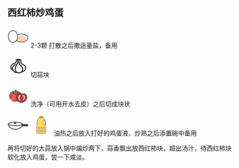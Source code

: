 ## 西红柿炒鸡蛋

<svg t="1665231694449" class="icon" viewBox="0 0 1024 1024" version="1.1" xmlns="http://www.w3.org/2000/svg" p-id="4417" width="48" height="48"><path d="M500.8 462.4c43.2-20.8 96-32 153.6-32 140.8 0 254.4 72 254.4 160s-113.6 160-254.4 160c-81.6 0-155.2-24-201.6-64" fill="#FFD2B0" p-id="4418"></path><path d="M675.2 768c-100.8 0-193.6-28.8-254.4-80-6.4-6.4-8-16-1.6-22.4 6.4-6.4 16-8 22.4-1.6C496 708.8 582.4 736 675.2 736c161.6 0 291.2-80 291.2-179.2s-131.2-179.2-291.2-179.2c-65.6 0-126.4 12.8-179.2 38.4-8 3.2-17.6 0-20.8-8-3.2-8 0-17.6 8-20.8 56-27.2 123.2-41.6 192-41.6 179.2 0 323.2 94.4 323.2 211.2S852.8 768 675.2 768z" fill="#4C4C4C" p-id="4419"></path><path d="M265.6 784c-132.8 0-240-136-240-302.4s107.2-302.4 240-302.4 240 136 240 302.4S396.8 784 265.6 784z m0-572.8c-115.2 0-208 121.6-208 270.4S150.4 752 265.6 752s208-121.6 208-270.4-94.4-270.4-208-270.4z" fill="#4C4C4C" p-id="4420"></path></svg> 2-3颗 打散之后撒适量盐，备用

<svg t="1665231844054" class="icon" viewBox="0 0 1024 1024" version="1.1" xmlns="http://www.w3.org/2000/svg" p-id="6477" width="48" height="48"><path d="M550.44 849.784c-108.992 0-197.666-88.664-197.666-197.666 0-106.241 76.505-244.988 124.36-314.276V180.833c0-10.769 8.731-19.5 19.5-19.5h66.622c10.769 0 19.5 8.731 19.5 19.5s-8.731 19.5-19.5 19.5h-47.122v143.641c0 4.028-1.247 7.95-3.561 11.235-58.186 82.504-120.799 210.606-120.799 296.908 0 87.483 71.173 158.666 158.666 158.666S709.106 739.6 709.106 652.117c0-80.466-43.732-125.988-90.045-174.196-20.776-21.633-42.266-44.008-58.567-69.269-5.694-8.807-10.616-17.948-15.053-27.936a19.409 19.409 0 0 1-1.685-7.922V234.667c0-10.769 8.731-19.5 19.5-19.5s19.5 8.731 19.5 19.5v133.882c3.161 6.703 6.617 12.94 10.502 18.957 14.263 22.109 33.535 42.161 53.93 63.404 47.303 49.236 100.918 105.051 100.918 201.208 0 109.002-88.674 197.666-197.666 197.666z" fill="" p-id="6478"></path><path d="M439.714 822.952c-151.934 0-220.27-129.702-220.27-221.803 0-90.635 82.77-150.458 132.225-186.212 6.608-4.77 12.692-9.16 17.967-13.197 8.55-6.541 20.795-4.894 27.336 3.666 6.532 8.56 4.894 20.795-3.666 27.336-5.522 4.208-11.883 8.807-18.786 13.806-46.227 33.411-116.076 83.903-116.076 154.6 0 75.915 56.243 182.803 181.27 182.803 10.769 0 19.5 8.722 19.5 19.5s-8.731 19.501-19.5 19.501zM528.607 200.333h-70.116c-10.769 0-19.5-8.731-19.5-19.5s8.731-19.5 19.5-19.5h70.116c10.769 0 19.5 8.731 19.5 19.5s-8.731 19.5-19.5 19.5z" fill="" p-id="6479"></path><path d="M691.634 785.552c-10.769 0-19.5-8.722-19.5-19.5s8.731-19.5 19.5-19.5c118.057 0 160.123-90.949 160.123-176.052 0-68.421-98.119-129.33-156.086-154.534-48.264-21.652-78.4-69.869-78.4-123.551v-84.198a7.887 7.887 0 0 0-7.884-7.884H548.63c-10.769 0-19.5-8.731-19.5-19.5s8.731-19.5 19.5-19.5h60.757c25.851 0 46.884 21.033 46.884 46.884v84.198c0 38.353 21.1 72.601 53.749 87.264 31.173 13.559 180.737 83.979 180.737 190.82 0 99.215-52.15 215.053-199.123 215.053zM252.731 711.075c-48.626 0-110.306-81.342-110.306-172.758 0-109.64 103.765-152.077 165.769-177.442 15.339-6.275 30.345-13.063 44.58-20.167 34.039-16.967 55.177-51.368 55.177-89.778v-42.713c0-25.851 21.033-46.884 46.884-46.884h23.194c10.769 0 19.5 8.731 19.5 19.5s-8.731 19.5-19.5 19.5h-23.194a7.887 7.887 0 0 0-7.884 7.884v42.713c0 53.292-29.421 101.071-76.772 124.684-15.092 7.531-30.983 14.72-47.217 21.357-71.621 29.298-141.537 64.337-141.537 141.346 0 78.257 54.073 133.758 71.306 133.758 10.769 0 19.5 8.722 19.5 19.5s-8.731 19.5-19.5 19.5z" fill="" p-id="6480"></path></svg> 切蒜块

<svg t="1665231949040" class="icon" viewBox="0 0 1024 1024" version="1.1" xmlns="http://www.w3.org/2000/svg" p-id="7914" width="48" height="48"><path d="M652 518.4c0-145.9-121.7-208.1-271.9-208.1s-271.9 62.2-271.9 208.1 87 264.2 271.9 264.2S652 664.3 652 518.4z" fill="#FF5A5A" p-id="7915"></path><path d="M648.4 415.1c-14.9-28.5-36.6-52.7-64.7-71.9-50.4-34.6-120.8-52.9-203.6-52.9s-153.2 18.3-203.6 52.9c-28.1 19.3-49.8 43.5-64.7 71.9-15.7 30-23.6 64.8-23.6 103.3 0 39.2 5.9 76 17.6 109.4 9.2 26.3 21.8 50.1 37.7 71.2 3.4 4.5 9.9 5.2 14.2 1.6l0.2-0.2c4.1-3.4 4.7-9.3 1.6-13.5-34.5-45.7-51.3-104.5-51.3-168.5 0-145.9 121.7-208.1 271.9-208.1S652 372.5 652 518.4s-87 264.2-271.9 264.2c-74.2 0-132.7-19.1-176.1-51.3-3.9-2.9-9.5-2.5-12.9 1l-0.2 0.2c-4.2 4.3-3.7 11.3 1.1 14.8 18.1 13.5 38.2 24.6 60.3 33.2 37.5 14.7 80.5 22.1 127.8 22.1s90.3-7.4 127.8-22.1c36-14.1 67-34.8 92.1-61.6 23.9-25.5 42.2-56.1 54.4-91.1 11.7-33.4 17.6-70.2 17.6-109.4 0-38.5-7.9-73.3-23.6-103.3z" fill="#1A1A1A" p-id="7916"></path><path d="M652 518.4c0-91.2-47.6-149.7-119.9-180.7 8.8 38.3 47.9 103.5-55.9 265C400.1 721.1 275.9 749.3 226.5 746c40.4 23.2 91.5 36.6 153.6 36.6C565 782.6 652 664.3 652 518.4z" fill="#EF3C3C" p-id="7917"></path><path d="M495.5 332c-3.6-6.4-38.9-19.1-96.7-21.4 0.6-21.1 10.5-50.8 17-59 7.9-10-18.4-25.8-31.3-9.1-10.5 13.6-21.3 46.5-22 68.1-58.5 2.2-94.2 15.1-97.8 25-3.9 10.9 45.1 21.1 45.1 21.1s-45.1 27.2-35.2 41.1c9.9 13.9 70.3-9.1 70.3-9.1s23.9 55.6 35.2 55.6c11.2 0 35.2-55.6 35.2-55.6s65.5 18.1 70.3 9.1-35.2-41.1-35.2-41.1 49-17.6 45.1-24.7z" fill="#61B150" p-id="7918"></path><path d="M399.3 235.2c11.4 0 22 9.6 16.5 16.4-6.6 8.2-16.5 38-17 59 57.9 2.3 93.2 14.9 96.7 21.4 3.9 7.1-45.1 24.8-45.1 24.8s39.9 32 35.2 41.1c-1 1.8-4.3 2.5-9.2 2.5-19.2 0-61.2-11.6-61.2-11.6s-23.9 55.6-35.2 55.6-35.2-55.6-35.2-55.6-35.6 13.5-56.6 13.5c-6.4 0-11.4-1.2-13.7-4.5-9.9-13.9 35.2-41.1 35.2-41.1s-49-10.3-45.1-21.1c3.6-9.9 39.3-22.8 97.8-25 0.8-21.6 11.6-54.5 22-68.1 4.2-5.3 9.6-7.3 14.9-7.3m0-20c-12.2 0-23.1 5.4-30.6 15.1-10.1 13.2-19.8 38.6-24 61.2-21.6 1.7-41.1 4.9-57.1 9.4-24 6.8-37.3 15.7-41.7 27.9-2.4 6.6-1.7 13.6 1.8 19.9 3.5 6.3 9.6 11.3 19.6 15.8-7.5 7.9-11.9 15.3-13.4 22.7-1.6 7.9 0 15.8 4.5 22.2 6.1 8.5 16.2 12.8 30 12.8 14.2 0 32.6-4.7 46-8.8 1.9 3.9 4 8.2 6.3 12.5 12.6 23.7 23.6 38.4 39.4 38.4s26.8-14.7 39.4-38.4c2.5-4.7 4.9-9.4 6.9-13.7 14.9 3.6 36.4 8.1 50 8.1 13.2 0 22.2-4.4 26.8-13.2 1.9-3.5 4.5-10.9 1-20.5-1.2-3.4-3.2-6.9-5.9-10.7-2.8-3.9-6.4-8.1-11-12.8 16.5-7.9 23.9-14.1 27-22.4 2.3-6.1 1.8-12.8-1.3-18.4-3.5-6.2-11.2-14.4-40.5-21.9-11.1-2.9-28.1-6.3-51-8.4 3-12.8 7.6-24.8 10-28.1 6.5-8.2 7.6-18.8 3-28.3-5.8-12-20.3-20.4-35.2-20.4z" fill="#1A1A1A" p-id="7919"></path><path d="M495.5 332c-1.4-2.5-7.4-5.8-17.6-9.2-10-3.3-23.9-6.5-41.3-8.9-11.2-1.5-23.9-2.7-37.9-3.3 0.6-21.1 10.5-50.8 17-59 4.5-5.7-2-13.2-10.9-15.6-2.9-0.8-14.2 32-20.3 75.3-1.7 12 76.3 12.5 85.3 17 1.5 0.8-27.1 15.9-32.2 24.2-5.3 8.6 19.5 24.8 16.2 28-6.3 6.3-54.1-8.7-54.4-6.3-4.5 40.4-23.8 70.1-19.3 70.1 11.2 0 35.2-55.6 35.2-55.6s65.5 18.1 70.3 9.1-35.2-41.1-35.2-41.1 49-17.6 45.1-24.7z" fill="#559E43" p-id="7920"></path><path d="M204.9 640.3c-3.2 0-6.4-1.6-8.3-4.5-33.2-49.8-34.6-121.4-21.3-170.3 1.4-5.3 6.9-8.5 12.3-7 5.3 1.4 8.5 6.9 7 12.3-12.1 44.5-11 109.4 18.7 153.9 3.1 4.6 1.8 10.8-2.8 13.9-1.8 1.2-3.7 1.7-5.6 1.7z" fill="#1A1A1A" p-id="7921"></path><path d="M205.9 423.7c-1.2 1.4-2.3 2.9-3.4 4.5" fill="#F84323" p-id="7922"></path><path d="M202.5 438.2c-2 0-4-0.6-5.7-1.8-4.5-3.2-5.6-9.4-2.4-13.9 1.3-1.8 2.6-3.5 3.9-5.1 3.5-4.3 9.8-4.9 14.1-1.3 4.3 3.5 4.9 9.8 1.3 14.1-1 1.2-2 2.5-3 3.9-2 2.7-5.1 4.1-8.2 4.1z" fill="#1A1A1A" p-id="7923"></path><path d="M922.6 603.2c0 127.2-124.3 230.2-251.5 230.2s-241-103.1-241-230.2c0-63.3 12.2-117.7 77.5-162.2s141.5-6.4 172.9-2c31.4 4.5 73.5-36.5 151-0.9s91.1 100.3 91.1 165.1z" fill="#F73746" p-id="7924"></path><path d="M580.1 419.5c42.1 0 80.4 16.6 100.4 19.4 1.7 0.2 3.4 0.3 5.1 0.3 20.8 0 46.6-15.9 83.6-15.9 17.9 0 38.4 3.7 62.3 14.7 77.5 35.6 91 100.3 91 165.1 0 127.2-124.3 230.2-251.5 230.2s-240.9-103-240.9-230.1c0-63.3 12.2-117.7 77.5-162.2 23.7-16.2 48.7-21.5 72.5-21.5m0-20c-31.3 0-59.5 8.4-83.7 24.9-33.9 23.1-56.9 50.2-70.5 83-10.9 26.4-15.8 55.9-15.8 95.8 0 33.8 7.3 66.8 21.6 98 13.6 29.6 33 56.4 57.5 79.4 24.2 22.8 52.2 40.7 83 53.3 31.8 13 65.1 19.6 98.9 19.6 66.7 0 134.8-26.4 186.7-72.5 26.1-23.1 46.7-49.8 61.3-79.3 15.6-31.5 23.5-64.6 23.5-98.5 0-42.1-5.8-74.4-18.2-101.7-7.8-17.3-18.5-32.7-31.7-45.8-14.3-14.2-32-26.2-52.7-35.7-24.2-11.1-47.3-16.5-70.7-16.5-24.1 0-43.7 5.8-59.4 10.5-9.8 2.9-18.3 5.4-24.3 5.4-0.8 0-1.6 0-2.3-0.1-5.2-0.7-13.2-3-22.4-5.6-20.9-6-49.7-14.2-80.8-14.2z" fill="#1A1A1A" p-id="7925"></path><path d="M709.9 764.5v-86.1s57.1-7.9 56.2-59.5c-0.9-51.7-56.2-47.4-56.2-47.4v-97.7c21.4-6.3 49.1-13.4 88.5 4.7 60.9 28 71.5 78.8 71.5 129.7 0 87.4-74.8 160.4-160.5 177.3l0.5-21z" fill="#FC9795" p-id="7926"></path><path d="M709.4 795.4c-2.3 0-4.6-0.8-6.4-2.3-2.3-1.9-3.6-4.8-3.6-7.9l0.5-20.8v-86c0-5 3.7-9.2 8.6-9.9 1.9-0.3 48.3-7.4 47.6-49.4-0.2-11.9-3.7-20.8-10.6-27-13.1-11.9-34.7-10.6-34.9-10.6-2.8 0.2-5.5-0.7-7.6-2.6-2-1.9-3.2-4.6-3.2-7.3v-97.7c0-4.4 2.9-8.3 7.2-9.6 19.2-5.6 51.2-15.1 95.5 5.2 68.5 31.5 77.3 90.7 77.3 138.8 0 43.8-18 87.1-50.8 121.9-31.2 33.2-73 56.3-117.7 65.1-0.6 0.1-1.3 0.1-1.9 0.1z m10.5-109v78.3l-0.2 8.1c80.7-21.2 140.2-90 140.2-164.7 0-44.7-7.8-94.1-65.7-120.6-31.1-14.3-53.3-11.8-74.3-6.3v80.4c10.5 0.9 26.7 4.3 39.1 15.5 11 10 16.8 24 17.1 41.5 0.4 24.9-10.8 44.9-32.6 57.9-8.8 5.2-17.5 8.2-23.6 9.9z m-10 78.1z" fill="#1A1A1A" p-id="7927"></path><path d="M651 762.1v-78.2s-54.8-11.8-54.8-66.2c0-54.4 54.8-48 54.8-48v-97.8c-29.4-8-70.5-16.2-107.2 8.9-51.3 35-60.9 77.8-60.9 127.5 0 92.8 77.1 169.3 168.1 179.7v-25.9z" fill="#FC9795" p-id="7928"></path><path d="M651 797.9c-0.4 0-0.8 0-1.1-0.1-47-5.4-91.2-27.4-124.3-62-34-35.5-52.7-80.8-52.7-127.7 0-47.4 7.9-96.6 65.3-135.7 38.4-26.2 79.9-19.9 115.5-10.3 4.4 1.2 7.4 5.1 7.4 9.7v97.8c0 2.9-1.2 5.6-3.3 7.5-2.1 1.9-5 2.8-7.8 2.5-0.2 0-20.5-2.1-33.1 9.2-7 6.3-10.5 16-10.5 28.9 0 45.4 45 56 46.9 56.4 4.6 1 7.9 5.1 7.9 9.8v104c0 2.8-1.2 5.6-3.3 7.5-2.1 1.6-4.5 2.5-6.9 2.5z m-50.3-324c-17.4 0-34.9 3.9-51.2 15-46.9 32-56.6 70.8-56.6 119.2 0 81.4 64.2 153.3 148.2 168.2v-85.1c-6-2.1-14.6-5.8-23.2-12-20.7-14.7-31.6-36-31.6-61.6 0-18.9 5.8-33.6 17.3-43.9 12-10.7 27.2-13.6 37.5-14.2v-80c-13-3.2-26.7-5.6-40.4-5.6zM651 762.1z" fill="#1A1A1A" p-id="7929"></path><path d="M760 542.1l7.9-18.7" fill="#F84323" p-id="7930"></path><path d="M760 552.1c-1.3 0-2.6-0.3-3.9-0.8-5.1-2.1-7.5-8-5.4-13.1l7.9-18.7c2.1-5.1 8-7.5 13.1-5.4 5.1 2.1 7.5 8 5.4 13.1l-7.9 18.7c-1.6 3.9-5.3 6.2-9.2 6.2z" fill="#FFFFFF" p-id="7931"></path><path d="M789.6 580.2l23.6-12.1" fill="#F84323" p-id="7932"></path><path d="M789.6 590.2c-3.6 0-7.1-2-8.9-5.4-2.5-4.9-0.6-10.9 4.3-13.5l23.5-12.1c4.9-2.5 10.9-0.6 13.5 4.3 2.5 4.9 0.6 10.9-4.3 13.5l-23.5 12.1c-1.5 0.7-3 1.1-4.6 1.1z" fill="#FFFFFF" p-id="7933"></path><path d="M794.4 640l28.9 7.3" fill="#F84323" p-id="7934"></path><path d="M823.3 657.3c-0.8 0-1.6-0.1-2.4-0.3l-29-7.3c-5.4-1.3-8.6-6.8-7.3-12.1 1.3-5.4 6.8-8.6 12.1-7.3l29 7.3c5.4 1.3 8.6 6.8 7.3 12.1-1.1 4.5-5.2 7.6-9.7 7.6z" fill="#FFFFFF" p-id="7935"></path><path d="M770.1 683.5l12.4 20.6" fill="#F84323" p-id="7936"></path><path d="M782.5 714.1c-3.4 0-6.7-1.7-8.6-4.8l-12.4-20.5c-2.9-4.7-1.3-10.9 3.4-13.7 4.7-2.9 10.9-1.3 13.7 3.4L791 699c2.9 4.7 1.3 10.9-3.4 13.7-1.5 0.9-3.3 1.4-5.1 1.4z" fill="#FFFFFF" p-id="7937"></path><path d="M608.8 542.1l-13.4-25.9" fill="#F84323" p-id="7938"></path><path d="M608.8 552.1c-3.6 0-7.1-2-8.9-5.4l-13.4-25.9c-2.5-4.9-0.6-10.9 4.3-13.5 4.9-2.5 10.9-0.6 13.5 4.3l13.4 25.9c2.5 4.9 0.6 10.9-4.3 13.5-1.5 0.8-3 1.1-4.6 1.1z" fill="#FFFFFF" p-id="7939"></path><path d="M571.7 573.8l-30.8-12.1" fill="#F84323" p-id="7940"></path><path d="M571.7 583.8c-1.2 0-2.4-0.2-3.6-0.7L537.2 571c-5.1-2-7.7-7.8-5.7-13 2-5.1 7.8-7.7 13-5.7l30.8 12.1c5.1 2 7.7 7.8 5.7 13-1.5 4-5.3 6.4-9.3 6.4z" fill="#FFFFFF" p-id="7941"></path><path d="M564.6 626.2l-33 4.1" fill="#F84323" p-id="7942"></path><path d="M531.6 640.3c-5 0-9.3-3.7-9.9-8.7-0.7-5.5 3.2-10.5 8.7-11.2l33-4.2c5.5-0.7 10.5 3.2 11.2 8.7s-3.2 10.5-8.7 11.2l-33 4.2h-1.3z" fill="#FFFFFF" p-id="7943"></path><path d="M580.1 674.5l-26.3 18.1" fill="#F84323" p-id="7944"></path><path d="M553.8 702.6c-3.2 0-6.3-1.5-8.2-4.3-3.1-4.5-2-10.8 2.6-13.9l26.3-18.1c4.5-3.1 10.8-2 13.9 2.6 3.1 4.5 2 10.8-2.6 13.9l-26.3 18.1c-1.7 1.1-3.7 1.7-5.7 1.7z" fill="#FFFFFF" p-id="7945"></path></svg> 洗净（可用开水去皮）之后切成块状

<svg t="1665232044858" class="icon" viewBox="0 0 1024 1024" version="1.1" xmlns="http://www.w3.org/2000/svg" p-id="10556" width="48" height="48"><path d="M720 550.4h233.6c11.2 0 20.8-9.6 20.8-20.8 0-11.2-9.6-20.8-20.8-20.8h-208c-11.2 0-20.8 9.6-20.8 20.8 0 12.8-16 20.8-4.8 20.8z" fill="#2c2c2c" p-id="10557"></path><path d="M24 468.8c0-67.2 184-97.6 356.8-97.6 171.2 0 356.8 30.4 356.8 97.6s-184 97.6-356.8 97.6-356.8-30.4-356.8-97.6z m32 0c0 22.4 115.2 65.6 324.8 65.6S704 491.2 704 468.8s-115.2-65.6-324.8-65.6-323.2 43.2-323.2 65.6z" fill="#2c2c2c" p-id="10558"></path><path d="M380.8 739.2C576 739.2 736 624 736 480c0-9.6-6.4-16-16-16s-16 6.4-16 16c0 124.8-145.6 227.2-324.8 227.2S56 606.4 56 480c0-9.6-6.4-16-16-16s-16 6.4-16 16c0 144 160 259.2 356.8 259.2zM368 443.2c9.6 0 16-6.4 16-16v-32c0-9.6-6.4-16-16-16s-16 6.4-16 16v32c0 9.6 6.4 16 16 16z" fill="#2c2c2c" p-id="10559"></path><path d="M326.4 384c0-20.8 28.8-20.8 40-20.8s40 0 40 20.8-28.8 20.8-40 20.8-40 0-40-20.8z m24 12.8z" fill="#2c2c2c" p-id="10560"></path><path d="M299.2 446.4c0-16 36.8-19.2 68.8-19.2s68.8 3.2 68.8 19.2-36.8 19.2-68.8 19.2-68.8-3.2-68.8-19.2z m14.4 4.8z m54.4-8c-19.2 0-32 1.6-41.6 3.2 9.6 1.6 24 3.2 41.6 3.2s32-1.6 41.6-3.2c-9.6-1.6-24-3.2-41.6-3.2zM710.4 580.8c-4.8 0-19.2 0-25.6-11.2-6.4-11.2 0-24 6.4-35.2 1.6-3.2 3.2-6.4 4.8-8 1.6-4.8 20.8-44.8 51.2-44.8h198.4c30.4 0 56 22.4 56 49.6s-24 49.6-56 49.6H710.4z m36.8-67.2c-6.4 0-17.6 12.8-22.4 25.6l-4.8 9.6h225.6c12.8 0 24-8 24-17.6s-11.2-17.6-24-17.6H747.2z" fill="#2c2c2c" p-id="10561"></path></svg> 
<svg t="1665232092120" class="icon" viewBox="0 0 1024 1024" version="1.1" xmlns="http://www.w3.org/2000/svg" p-id="11822" width="48" height="48"><path d="M706 492.3V486c0-75.1-15.8-148-44.5-205.5v-46C705.2 299.8 730 390.3 730 486v6.3h-24z" fill="#FFD766" p-id="11823"></path><path d="M667.5 255.4C703.7 318 724 399.8 724 486v0.3h-12v-0.3c0-38.9-4.1-77-12.1-113.2-7.6-34.1-18.5-65.6-32.4-93.8v-23.6m-12-39.7v66.2c27.8 55 44.5 126.3 44.5 204.1 0 4.1-0.1 8.2-0.2 12.3h36c0.1-4.1 0.2-8.2 0.2-12.3 0-108.6-31.3-205.7-80.5-270.3z" fill="#4C3800" p-id="11824"></path><path d="M341.7 928c-26.3 0-47.7-21.4-47.7-47.7V595.4c0-4.7 2.7-8.9 6.8-10.8 13.5-6.2 22.2-19.7 22.2-34.6 0-14.9-8.8-28.6-22.4-34.7l-0.7-0.3c-2.5-1.1-3.2-1.4-3.9-2.1-0.7-0.7-1.9-3.4-1.9-9.2V486c0-190.8 97.8-346 218-346 55.3 0 108.1 33.1 148.6 93.2 0.1 0.2 0.3 0.5 0.4 0.7 3.9 6 6 12.4 6 19.1 0 18.6-16 35.2-39 40.3-12.1 2.7-20.5 13.2-20.5 25.4v137.4c0 14.3 11.7 26 26 26H718c6.6 0 12 5.4 12 12v9.3c0 4.9-3 9.4-7.5 11.1C707.9 520 698 534.3 698 550s9.9 30 24.5 35.5c4.5 1.7 7.5 6.2 7.5 11.1v283.6c0 26.3-21.4 47.7-47.7 47.7H341.7z" fill="#FFD766" p-id="11825"></path><path d="M512 146c53.2 0 104.1 32 143.5 90.2 0.2 0.3 0.4 0.7 0.6 1 3.3 5 5 10.3 5 15.8 0 15.7-14.1 29.9-34.3 34.5-14.8 3.4-25.2 16.2-25.2 31.2v137.4c0 17.6 14.4 32 32 32H718c3.3 0 6 2.7 6 6v9.3c0 2.5-1.5 4.7-3.6 5.5-17 6.4-28.4 23-28.4 41.1 0 18.2 11.4 34.7 28.4 41.1 2.2 0.8 3.6 3 3.6 5.5v283.6c0 23-18.7 41.7-41.7 41.7H341.7c-23 0-41.7-18.7-41.7-41.7V595.4c0-2.3 1.3-4.4 3.2-5.3 15.6-7.1 25.8-22.9 25.8-40 0-17.3-10.2-33.1-26-40.1l-0.7-0.3c-0.6-0.3-1.3-0.6-1.8-0.8-0.2-0.8-0.5-2.3-0.5-5.1V486c0-46.5 5.8-91.5 17.2-133.9 11-40.7 26.6-77.3 46.5-108.6 19.7-30.9 42.5-55.1 67.7-71.9 25.7-17 52.8-25.6 80.6-25.6m0-12c-123.7 0-224 157.6-224 352v17.7c0 5.9 1.1 11 3.8 13.6 1.6 1.5 3.1 2.1 6.3 3.5 11.1 5 18.9 16.2 18.9 29.2 0 12.9-7.7 24.1-18.7 29.1-6.3 2.9-10.3 9.3-10.3 16.2v284.9c0 29.7 24 53.7 53.7 53.7h340.6c29.7 0 53.7-24 53.7-53.7V596.7c0-7.4-4.5-14.1-11.4-16.7-12.1-4.6-20.6-16.3-20.6-29.9 0-13.7 8.6-25.3 20.6-29.9 6.9-2.6 11.4-9.3 11.4-16.7v-9.3c0-9.9-8.1-18-18-18h-84.5c-11 0-20-9-20-20V318.7c0-9.4 6.6-17.5 15.8-19.5C654.5 293.5 673 275 673 253c0-8.1-2.5-15.7-6.9-22.4h0.1C626 170.7 571.7 134 512 134z" fill="#4C3800" p-id="11826"></path><path d="M452 164c-7.7 0-14-6.3-14-14v-40c0-7.7 6.3-14 14-14h120c7.7 0 14 6.3 14 14v40c0 7.7-6.3 14-14 14H452z" fill="#FFD766" p-id="11827"></path><path d="M572 102c4.4 0 8 3.6 8 8v40c0 4.4-3.6 8-8 8H452c-4.4 0-8-3.6-8-8v-40c0-4.4 3.6-8 8-8h120m0-12H452c-11 0-20 9-20 20v40c0 11 9 20 20 20h120c11 0 20-9 20-20v-40c0-11-9-20-20-20z" fill="#4C3800" p-id="11828"></path><path d="M592 134H432v12h160v-12z" fill="#4C3800" p-id="11829"></path><path d="M374 862c-6.6 0-12-5.4-12-12V630c0-6.6 5.4-12 12-12h28c6.6 0 12 5.4 12 12v220c0 6.6-5.4 12-12 12h-28z" fill="#FFEDC0" p-id="11830"></path><path d="M402 624c3.3 0 6 2.7 6 6v220c0 3.3-2.7 6-6 6h-28c-3.3 0-6-2.7-6-6V630c0-3.3 2.7-6 6-6h28m0-12h-28c-9.9 0-18 8.1-18 18v220c0 9.9 8.1 18 18 18h28c9.9 0 18-8.1 18-18V630c0-9.9-8.1-18-18-18z" fill="#4C3800" p-id="11831"></path><path d="M498 862c-6.6 0-12-5.4-12-12V630c0-6.6 5.4-12 12-12h28c6.6 0 12 5.4 12 12v220c0 6.6-5.4 12-12 12h-28z" fill="#FFEDC0" p-id="11832"></path><path d="M526 624c3.3 0 6 2.7 6 6v220c0 3.3-2.7 6-6 6h-28c-3.3 0-6-2.7-6-6V630c0-3.3 2.7-6 6-6h28m0-12h-28c-9.9 0-18 8.1-18 18v220c0 9.9 8.1 18 18 18h28c9.9 0 18-8.1 18-18V630c0-9.9-8.1-18-18-18z" fill="#4C3800" p-id="11833"></path><path d="M622 862c-6.6 0-12-5.4-12-12V630c0-6.6 5.4-12 12-12h28c6.6 0 12 5.4 12 12v220c0 6.6-5.4 12-12 12h-28z" fill="#FFEDC0" p-id="11834"></path><path d="M650 624c3.3 0 6 2.7 6 6v220c0 3.3-2.7 6-6 6h-28c-3.3 0-6-2.7-6-6V630c0-3.3 2.7-6 6-6h28m0-12h-28c-9.9 0-18 8.1-18 18v220c0 9.9 8.1 18 18 18h28c9.9 0 18-8.1 18-18V630c0-9.9-8.1-18-18-18z" fill="#4C3800" p-id="11835"></path></svg> 油热之后放入打好的鸡蛋液、炒熟之后添置碗中备用

再将切好的大蒜放入锅中煸炒两下，蒜香飘出放西红柿块，超出汤汁，待西红柿块软化放入鸡蛋，尝一下咸淡。

